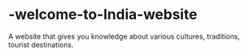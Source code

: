 # -welcome-to-India-website
A website that gives you knowledge about various cultures, traditions, tourist destinations.
